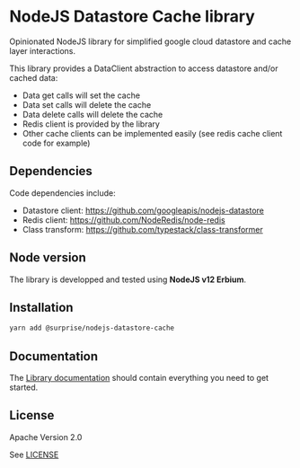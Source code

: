 # NodeJS Datastore Cache library

Opinionated NodeJS library for simplified google cloud datastore and cache layer interactions.

This library provides a DataClient abstraction to access datastore and/or cached data:
- Data get calls will set the cache
- Data set calls will delete the cache
- Data delete calls will delete the cache
- Redis client is provided by the library
- Other cache clients can be implemented easily (see redis cache client code for example)

## Dependencies

Code dependencies include:
- Datastore client: https://github.com/googleapis/nodejs-datastore
- Redis client: https://github.com/NodeRedis/node-redis
- Class transform: https://github.com/typestack/class-transformer  

## Node version

The library is developped and tested using **NodeJS v12 Erbium**.

## Installation

```bash
yarn add @surprise/nodejs-datastore-cache
```

## Documentation

The [Library documentation](./docs) should contain everything you need to get started.

## License

Apache Version 2.0

See [LICENSE](./LICENSE)
